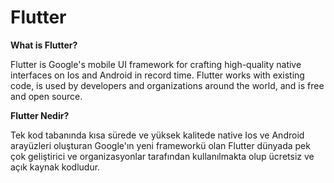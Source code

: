# Flutter
******What is Flutter?******

Flutter is Google's mobile UI framework for crafting high-quality native interfaces on Ios and Android in record
time. Flutter works with existing code, is used by developers and organizations around the world, and is free and 
open source.

******Flutter Nedir?******

Tek kod tabanında kısa sürede ve yüksek kalitede native Ios ve Android arayüzleri oluşturan Google'ın yeni frameworkü
olan Flutter dünyada pek çok geliştirici ve organizasyonlar tarafından kullanılmakta olup ücretsiz ve açık kaynak 
kodludur.
 

